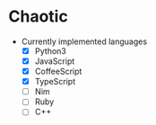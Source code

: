 # Chaotic
- Currently implemented languages
	- [x] Python3
	- [x] JavaScript
	- [x] CoffeeScript
	- [x] TypeScript
	- [ ] Nim
	- [ ] Ruby
	- [ ] C++
